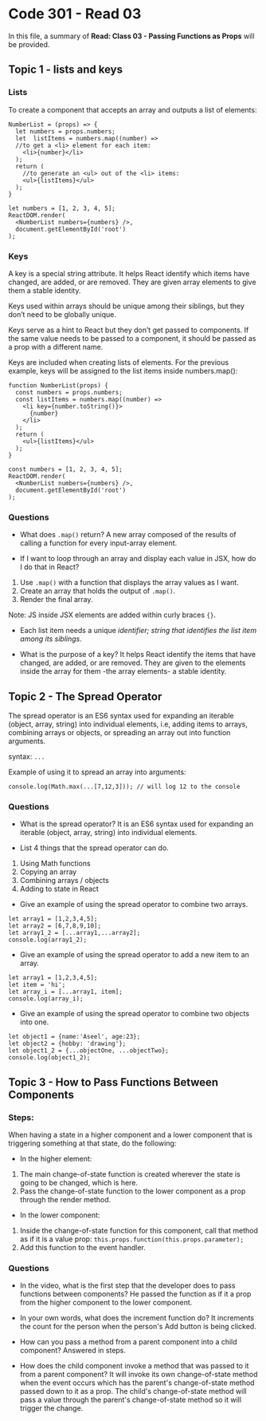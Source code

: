 # Code 301 - Read 03

In this file, a summary of **Read: Class 03 - Passing Functions as Props** will be provided.

## Topic 1 - lists and keys

### Lists

To create a component that accepts an array and outputs a list of elements:

```
NumberList = (props) => {
  let numbers = props.numbers;
  let  listItems = numbers.map((number) =>
  //to get a <li> element for each item:
    <li>{number}</li>
  );
  return (
    //to generate an <ul> out of the <li> items:
    <ul>{listItems}</ul>
  );
}

let numbers = [1, 2, 3, 4, 5];
ReactDOM.render(
  <NumberList numbers={numbers} />,
  document.getElementById('root')
);
```

### Keys

A key is a special string attribute. It helps React identify which items have changed, are added, or are removed. They are given array elements to give them a stable identity.

Keys used within arrays should be unique among their siblings, but they don’t need to be globally unique.

Keys serve as a hint to React but they don’t get passed to components. If the same value needs to be passed to a component, it should be passed as a prop with a different name.

Keys are included when creating lists of elements. For the previous example, keys will be assigned to the list items inside numbers.map():

```
function NumberList(props) {
  const numbers = props.numbers;
  const listItems = numbers.map((number) =>
    <li key={number.toString()}>
      {number}
    </li>
  );
  return (
    <ul>{listItems}</ul>
  );
}

const numbers = [1, 2, 3, 4, 5];
ReactDOM.render(
  <NumberList numbers={numbers} />,
  document.getElementById('root')
);
```

### Questions

* What does `.map()` return?
A new array composed of the results of calling a function for every input-array element.

* If I want to loop through an array and display each value in JSX, how do I do that in React?

1. Use `.map()` with a function that displays the array values as I want.
2. Create an array that holds the output of `.map()`.
3. Render the final array.

Note: JS inside JSX elements are added within curly braces `{}`.

* Each list item needs a unique *identifier; string that identifies the list item among its siblings*.

* What is the purpose of a key?
It helps React identify the items that have changed, are added, or are removed. They are given to the elements inside the array for them -the array elements- a stable identity.

## Topic 2 - The Spread Operator

The spread operator is an ES6 syntax used for expanding an iterable (object, array, string) into individual elements, i.e, adding items to arrays, combining arrays or objects, or spreading an array out into function arguments.

syntax: `...`

Example of using it to spread an array into arguments:

```
console.log(Math.max(...[7,12,3])); // will log 12 to the console
```

### Questions

* What is the spread operator?
It is an ES6 syntax used for expanding an iterable (object, array, string) into individual elements.

* List 4 things that the spread operator can do.

1. Using Math functions
2. Copying an array
3. Combining arrays / objects
4. Adding to state in React

* Give an example of using the spread operator to combine two arrays.

```
let array1 = [1,2,3,4,5];
let array2 = [6,7,8,9,10];
let array1_2 = [...array1,...array2];
console.log(array1_2);
```

* Give an example of using the spread operator to add a new item to an array.

```
let array1 = [1,2,3,4,5];
let item = 'hi';
let array_i = [...array1, item];
console.log(array_i);
```

* Give an example of using the spread operator to combine two objects into one.

```
let object1 = {name:'Aseel', age:23};
let object2 = {hobby: 'drawing'};
let object1_2 = {...objectOne, ...objectTwo};
console.log(object1_2);
```

## Topic 3 - How to Pass Functions Between Components

### Steps:

When having a state in a higher component and a lower component that is triggering something at that state, do the following:

* In the higher element:

1. The main change-of-state function is created wherever the state is going to be changed, which is here.
2. Pass the change-of-state function to the lower component as a prop through the render method.

* In the lower component:

1. Inside the change-of-state function for this component, call that method as if it is a value prop: `this.props.function(this.props.parameter);`
2. Add this function to the event handler.

### Questions

* In the video, what is the first step that the developer does to pass functions between components? He passed the function as if it a prop from the higher component to the lower component.

* In your own words, what does the increment function do?
It increments the count for the person when the person's Add button is being clicked.

* How can you pass a method from a parent component into a child component?
Answered in steps.

* How does the child component invoke a method that was passed to it from a parent component?
It will invoke its own change-of-state method when the event occurs which has the parent's change-of-state method passed down to it as a prop. The child's change-of-state method will pass a value through the parent's change-of-state method so it will trigger the change.
